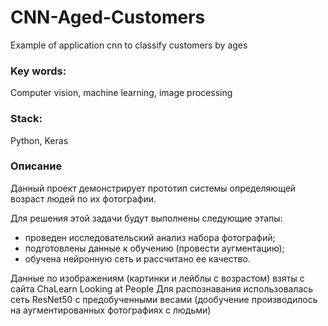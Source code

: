 # CNN-Aged-Customers
Example of application cnn to classify customers by ages

### Key words:
Computer vision, machine learning, image processing

### Stack:
Python, Keras

### Описание

Данный проект демонстрирует прототип системы определяющей возраст людей по их фотографии.

Для решения этой задачи будут выполнены следующие этапы:

- проведен исследовательский анализ набора фотографий;
- подготовлены данные к обучению (провести аугментацию);
- обучена нейронную сеть и рассчитано ее качество.

Данные по изображениям (картинки и лейблы с возрастом) взяты с сайта ChaLearn Looking at People
Для распознавания использовалась сеть ResNet50 с предобученными весами (дообучение производилось на аугментированных фотографиях с людьми)
